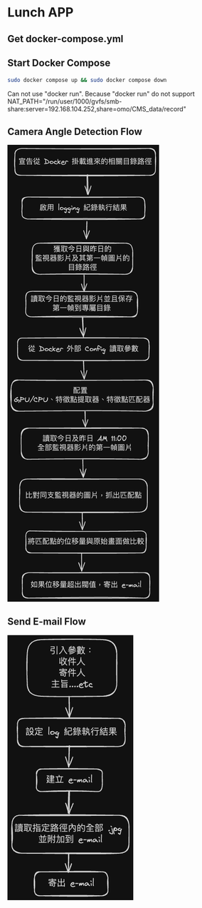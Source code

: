 # Lunch APP
## Get docker-compose.yml
## Start Docker Compose
```sh
sudo docker compose up && sudo docker compose down
```
Can not use "docker run". Because "docker run" do not support NAT_PATH="/run/user/1000/gvfs/smb-share:server=192.168.104.252,share=omo/CMS_data/record"
## Camera Angle Detection Flow
![Camera Angle Detection Flow](camera_angle_detection_flow-2024-07-06-1456.png)
## Send E-mail Flow
![Send E-mail FLow](send_email_flow-2024-07-06-1456.png)